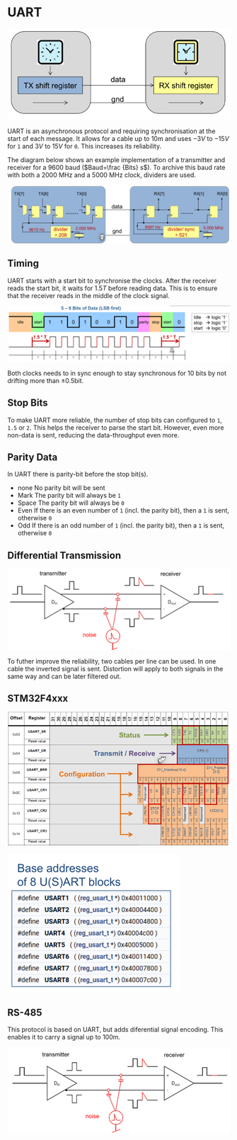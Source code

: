 # UART

<img src="res/UART/image-20230322101641445.png" alt="image-20230322101641445" style="zoom:67%;" />

UART is an asynchronous protocol and requiring synchronisation at the start of each message. It allows for a cable up to 10m and uses $-3V$ to $-15V$ for `1` and $3V$ to $15V$ for `0`. This increases its reliability.

The diagram below shows an example implementation of a transmitter and receiver for a 9600 baud ($Baud=\frac {Bits} s$). To archive this baud rate with both a 2000 MHz and a 5000 MHz clock, dividers are used.

![image-20230322101813273](res/UART/image-20230322101813273.png)

## Timing

UART starts with a start bit to synchronise the clocks. After the receiver reads the start bit, it waits for $1.5T$ before reading data. This is to ensure that the receiver reads in the middle of the clock signal.

![image-20230322102036563](res/UART/image-20230322102036563.png)

Both clocks needs to in sync enough to stay synchronous for 10 bits by not drifting more than $\pm0.5$bit.

## Stop Bits

To make UART more reliable, the number of stop bits can configured to `1`, `1.5` or `2`. This helps the receiver to parse the start bit. However, even more non-data is sent, reducing the data-throughput even more.

## Parity Data

In UART there is parity-bit before the stop bit(s).

* none
  No parity bit will be sent
* Mark
  The parity bit will always be `1`
* Space
  The parity bit will always be `0`
* Even
  If there is an even number of `1` (incl. the parity bit), then a `1` is sent, otherwise `0`
* Odd
  If there is an odd number of `1` (incl. the parity bit), then a `1` is sent, otherwise `0`

## Differential Transmission

![image-20230322103444625](res/UART/image-20230322103444625.png)

To futher improve the reliability, two cables per line can be used. In one cable the inverted signal is sent. Distortion will apply to both signals in the same way and can be later filtered out.

## STM32F4xxx

![image-20230322103642712](res/UART/image-20230322103642712-1679477804306-1.png)

![image-20230322112004005](res/UART/image-20230322112004005.png)

## RS-485

This protocol is based on UART, but adds diferential signal encoding. This enables it to carry a signal up to 100m.

![image-20230424170955277](res/UART/image-20230424170955277.png)